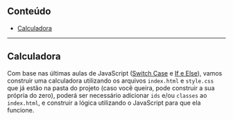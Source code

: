 ## Conteúdo

- [Calculadora](#projeto1)

---

## Calculadora <a name = "projeto1"></a>


Com base nas últimas aulas de JavaScript ([Switch Case](https://developer.mozilla.org/pt-BR/docs/Web/JavaScript/Reference/Statements/switch) e [If e Else](https://developer.mozilla.org/pt-BR/docs/Web/JavaScript/Reference/Statements/if...else)), vamos construir uma calculadora utilizando os arquivos `index.html` e `style.css` que já estão na pasta do projeto (caso você queira, pode construir a sua própria do zero), poderá ser necessário adicionar `ids` e/ou `classes` ao `index.html`, e construir a lógica utilizando o JavaScript para que ela funcione.
